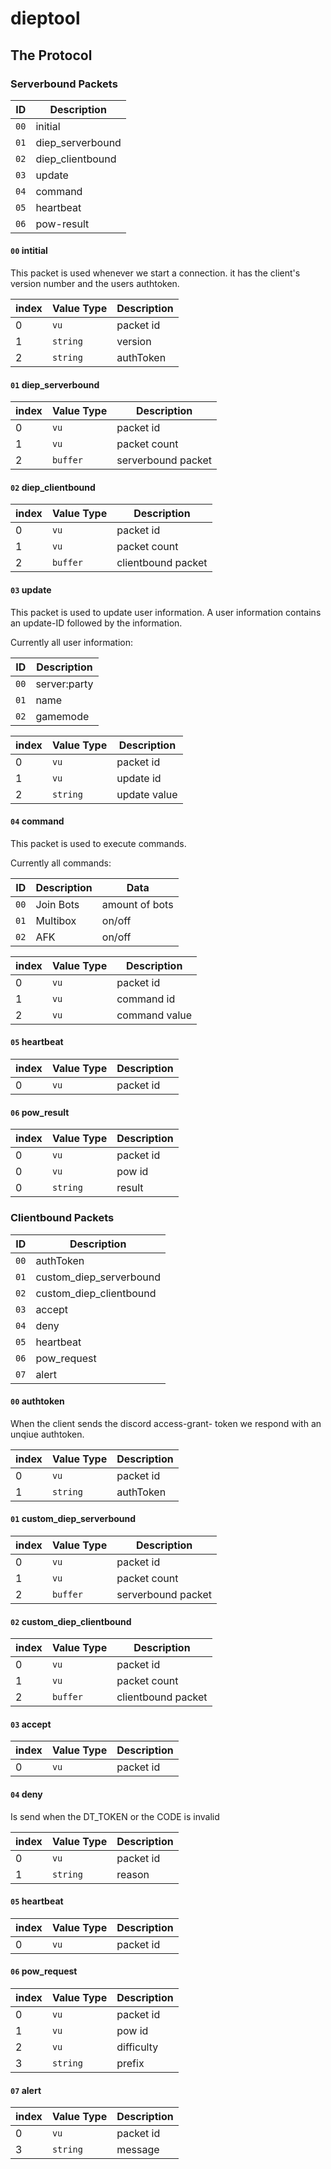 # dieptool

## The Protocol

### Serverbound Packets

| ID   | Description      |
| ---- | ---------------- |
| `00` | initial          |
| `01` | diep_serverbound |
| `02` | diep_clientbound |
| `03` | update           |
| `04` | command          |
| `05` | heartbeat        |
| `06` | pow-result       |

#### `00` intitial

This packet is used whenever we start a connection. it has the client's version number and the users authtoken.

| index | Value Type | Description |
| ----- | ---------- | ----------- |
| 0     | `vu`       | packet id   |
| 1     | `string`   | version     |
| 2     | `string`   | authToken   |

#### `01` diep_serverbound

| index | Value Type | Description        |
| ----- | ---------- | ------------------ |
| 0     | `vu`       | packet id          |
| 1     | `vu`       | packet count       |
| 2     | `buffer`   | serverbound packet |

#### `02` diep_clientbound

| index | Value Type | Description        |
| ----- | ---------- | ------------------ |
| 0     | `vu`       | packet id          |
| 1     | `vu`       | packet count       |
| 2     | `buffer`   | clientbound packet |

#### `03` update

This packet is used to update user information.
A user information contains an update-ID followed by the information.

Currently all user information:

| ID   | Description  |
| ---- | ------------ |
| `00` | server:party |
| `01` | name         |
| `02` | gamemode     |

| index | Value Type | Description  |
| ----- | ---------- | ------------ |
| 0     | `vu`       | packet id    |
| 1     | `vu`       | update id    |
| 2     | `string`   | update value |

#### `04` command

This packet is used to execute commands.

Currently all commands:

| ID   | Description | Data           |
| ---- | ----------- | -------------- |
| `00` | Join Bots   | amount of bots |
| `01` | Multibox    | on/off         |
| `02` | AFK         | on/off         |

| index | Value Type | Description   |
| ----- | ---------- | ------------- |
| 0     | `vu`       | packet id     |
| 1     | `vu`       | command id    |
| 2     | `vu`       | command value |

#### `05` heartbeat

| index | Value Type | Description |
| ----- | ---------- | ----------- |
| 0     | `vu`       | packet id   |

#### `06` pow_result

| index | Value Type | Description |
| ----- | ---------- | ----------- |
| 0     | `vu`       | packet id   |
| 0     | `vu`       | pow id      |
| 0     | `string`   | result      |

### Clientbound Packets

| ID   | Description             |
| ---- | ----------------------- |
| `00` | authToken               |
| `01` | custom_diep_serverbound |
| `02` | custom_diep_clientbound |
| `03` | accept                  |
| `04` | deny                    |
| `05` | heartbeat               |
| `06` | pow_request             |
| `07` | alert                   |

#### `00` authtoken

When the client sends the discord access-grant- token we respond with an unqiue authtoken.

| index | Value Type | Description |
| ----- | ---------- | ----------- |
| 0     | `vu`       | packet id   |
| 1     | `string`   | authToken   |

#### `01` custom_diep_serverbound

| index | Value Type | Description        |
| ----- | ---------- | ------------------ |
| 0     | `vu`       | packet id          |
| 1     | `vu`       | packet count       |
| 2     | `buffer`   | serverbound packet |

#### `02` custom_diep_clientbound

| index | Value Type | Description        |
| ----- | ---------- | ------------------ |
| 0     | `vu`       | packet id          |
| 1     | `vu`       | packet count       |
| 2     | `buffer`   | clientbound packet |

#### `03` accept

| index | Value Type | Description |
| ----- | ---------- | ----------- |
| 0     | `vu`       | packet id   |

#### `04` deny

Is send when the DT_TOKEN or the CODE is invalid

| index | Value Type | Description |
| ----- | ---------- | ----------- |
| 0     | `vu`       | packet id   |
| 1     | `string`   | reason      |

#### `05` heartbeat

| index | Value Type | Description |
| ----- | ---------- | ----------- |
| 0     | `vu`       | packet id   |

#### `06` pow_request

| index | Value Type | Description |
| ----- | ---------- | ----------- |
| 0     | `vu`       | packet id   |
| 1     | `vu`       | pow id      |
| 2     | `vu`       | difficulty  |
| 3     | `string`   | prefix      |

#### `07` alert

| index | Value Type | Description |
| ----- | ---------- | ----------- |
| 0     | `vu`       | packet id   |
| 3     | `string`   | message     |
